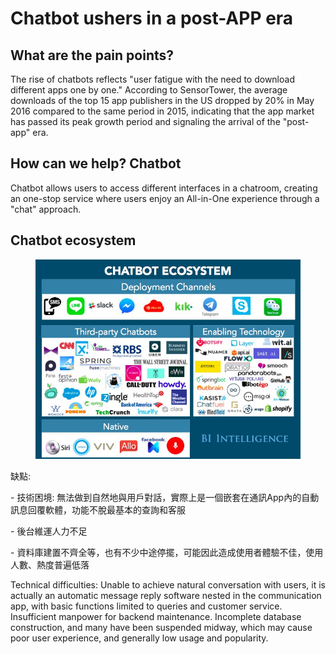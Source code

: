 # Chatbot ushers in a post-APP era

## What are the pain points?

The rise of chatbots reflects "user fatigue with the need to download different apps one by one." According to SensorTower, the average downloads of the top 15 app publishers in the US dropped by 20% in May 2016 compared to the same period in 2015, indicating that the app market has passed its peak growth period and signaling the arrival of the "post-app" era.

## How can we help? Chatbot&#x20;

Chatbot allows users to access different interfaces in a chatroom, creating an one-stop service where users enjoy an All-in-One experience through a "chat" approach.



## Chatbot ecosystem

<figure><img src=".gitbook/assets/chatbox ecosystem (1).jpg" alt=""><figcaption></figcaption></figure>

缺點:&#x20;

\- 技術困境: 無法做到自然地與用戶對話，實際上是一個嵌套在通訊App內的自動訊息回覆軟體，功能不脫最基本的查詢和客服

\- 後台維運人力不足

\- 資料庫建置不齊全等，也有不少中途停擺，可能因此造成使用者體驗不佳，使用人數、熱度普遍低落

Technical difficulties: Unable to achieve natural conversation with users, it is actually an automatic message reply software nested in the communication app, with basic functions limited to queries and customer service. Insufficient manpower for backend maintenance. Incomplete database construction, and many have been suspended midway, which may cause poor user experience, and generally low usage and popularity.
